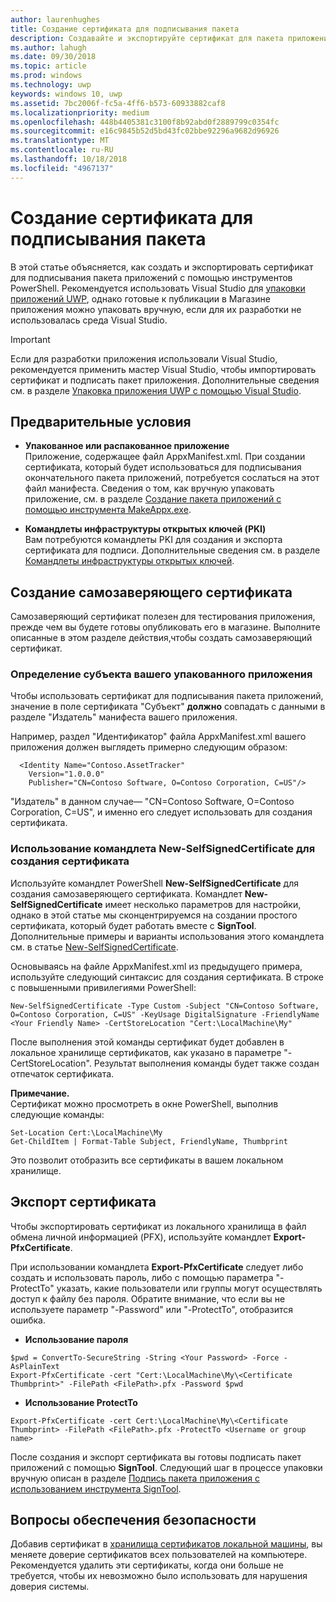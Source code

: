 ```yaml
---
author: laurenhughes
title: Создание сертификата для подписывания пакета
description: Создавайте и экспортируйте сертификат для пакета приложения, подписывая его с использованием инструментов PowerShell.
ms.author: lahugh
ms.date: 09/30/2018
ms.topic: article
ms.prod: windows
ms.technology: uwp
keywords: windows 10, uwp
ms.assetid: 7bc2006f-fc5a-4ff6-b573-60933882caf8
ms.localizationpriority: medium
ms.openlocfilehash: 448b4405381c3100f8b92abd0f2889799c0354fc
ms.sourcegitcommit: e16c9845b52d5bd43fc02bbe92296a9682d96926
ms.translationtype: MT
ms.contentlocale: ru-RU
ms.lasthandoff: 10/18/2018
ms.locfileid: "4967137"
---
```

# <a name="create-a-certificate-for-package-signing"></a>Создание сертификата для подписывания пакета


В этой статье объясняется, как создать и экспортировать сертификат для подписывания пакета приложений с помощью инструментов PowerShell. Рекомендуется использовать Visual Studio для [упаковки приложений UWP](https://msdn.microsoft.com/windows/uwp/packaging/packaging-uwp-apps), однако готовые к публикации в Магазине приложения можно упаковать вручную, если для их разработки не использовалась среда Visual Studio.

> [!IMPORTANT] 
> Если для разработки приложения использовали Visual Studio, рекомендуется применить мастер Visual Studio, чтобы импортировать сертификат и подписать пакет приложения. Дополнительные сведения см. в разделе [Упаковка приложения UWP с помощью Visual Studio](https://msdn.microsoft.com/windows/uwp/packaging/packaging-uwp-apps).

## <a name="prerequisites"></a>Предварительные условия

- **Упакованное или распакованное приложение**  
Приложение, содержащее файл AppxManifest.xml. При создании сертификата, который будет использоваться для подписывания окончательного пакета приложений, потребуется сослаться на этот файл манифеста. Сведения о том, как вручную упаковать приложение, см. в разделе [Создание пакета приложений с помощью инструмента MakeAppx.exe](https://msdn.microsoft.com/windows/uwp/packaging/create-app-package-with-makeappx-tool).

- **Командлеты инфраструктуры открытых ключей (PKI)**  
Вам потребуются командлеты PKI для создания и экспорта сертификата для подписи. Дополнительные сведения см. в разделе [Командлеты инфраструктуры открытых ключей](https://docs.microsoft.com/powershell/module/pkiclient/).

## <a name="create-a-self-signed-certificate"></a>Создание самозаверяющего сертификата

Самозаверяющий сертификат полезен для тестирования приложения, прежде чем вы будете готовы опубликовать его в магазине. Выполните описанные в этом разделе действия,чтобы создать самозаверяющий сертификат.

### <a name="determine-the-subject-of-your-packaged-app"></a>Определение субъекта вашего упакованного приложения  

Чтобы использовать сертификат для подписывания пакета приложений, значение в поле сертификата "Субъект" **должно** совпадать с данными в разделе "Издатель" манифеста вашего приложения.

Например, раздел "Идентификатор" файла AppxManifest.xml вашего приложения должен выглядеть примерно следующим образом:
```
  <Identity Name="Contoso.AssetTracker" 
    Version="1.0.0.0" 
    Publisher="CN=Contoso Software, O=Contoso Corporation, C=US"/>
```

"Издатель" в данном случае— "CN=Contoso Software, O=Contoso Corporation, C=US", и именно его следует использовать для создания сертификата. 

### <a name="use-new-selfsignedcertificate-to-create-a-certificate"></a>Использование командлета **New-SelfSignedCertificate** для создания сертификата
Используйте командлет PowerShell **New-SelfSignedCertificate** для создания самозаверяющего сертификата. Командлет **New-SelfSignedCertificate** имеет несколько параметров для настройки, однако в этой статье мы сконцентрируемся на создании простого сертификата, который будет работать вместе с **SignTool**. Дополнительные примеры и варианты использования этого командлета см. в статье [New-SelfSignedCertificate](https://docs.microsoft.com/powershell/module/pkiclient/New-SelfSignedCertificate).

Основываясь на файле AppxManifest.xml из предыдущего примера, используйте следующий синтаксис для создания сертификата. В строке с повышенными привилегиями PowerShell:
```
New-SelfSignedCertificate -Type Custom -Subject "CN=Contoso Software, O=Contoso Corporation, C=US" -KeyUsage DigitalSignature -FriendlyName <Your Friendly Name> -CertStoreLocation "Cert:\LocalMachine\My"
```

После выполнения этой команды сертификат будет добавлен в локальное хранилище сертификатов, как указано в параметре "-CertStoreLocation". Результат выполнения команды будет также создан отпечаток сертификата.  

**Примечание.**  
Сертификат можно просмотреть в окне PowerShell, выполнив следующие команды:
```
Set-Location Cert:\LocalMachine\My
Get-ChildItem | Format-Table Subject, FriendlyName, Thumbprint
```
Это позволит отобразить все сертификаты в вашем локальном хранилище.

## <a name="export-a-certificate"></a>Экспорт сертификата 

Чтобы экспортировать сертификат из локального хранилища в файл обмена личной информацией (PFX), используйте командлет **Export-PfxCertificate**.

При использовании командлета **Export-PfxCertificate** следует либо создать и использовать пароль, либо с помощью параметра "-ProtectTo" указать, какие пользователи или группы могут осуществлять доступ к файлу без пароля. Обратите внимание, что если вы не используете параметр "-Password" или "-ProtectTo", отобразится ошибка.

- **Использование пароля**
```
$pwd = ConvertTo-SecureString -String <Your Password> -Force -AsPlainText 
Export-PfxCertificate -cert "Cert:\LocalMachine\My\<Certificate Thumbprint>" -FilePath <FilePath>.pfx -Password $pwd
```

- **Использование ProtectTo**
```
Export-PfxCertificate -cert Cert:\LocalMachine\My\<Certificate Thumbprint> -FilePath <FilePath>.pfx -ProtectTo <Username or group name>
```

После создания и экспорт сертификата вы готовы подписать пакет приложений с помощью **SignTool**. Следующий шаг в процессе упаковки вручную описан в разделе [Подпись пакета приложения с использованием инструмента SignTool](https://msdn.microsoft.com/windows/uwp/packaging/sign-app-package-using-signtool).

## <a name="security-considerations"></a>Вопросы обеспечения безопасности 
Добавив сертификат в [хранилища сертификатов локальной машины](https://msdn.microsoft.com/windows/hardware/drivers/install/local-machine-and-current-user-certificate-stores), вы меняете доверие сертификатов всех пользователей на компьютере. Рекомендуется удалить эти сертификаты, когда они больше не требуется, чтобы их невозможно было использовать для нарушения доверия системы.
